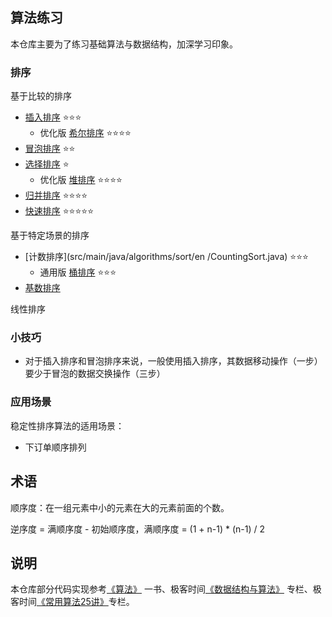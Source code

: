 ## 算法练习

本仓库主要为了练习基础算法与数据结构，加深学习印象。

### 排序

基于比较的排序

- [插入排序](src/main/java/algorithms/sort/comparison/InsertionSort.java) :star::star::star:
    - 优化版 [希尔排序](src/main/java/algorithms/sort/comparison/ShellSort.java) :star::star::star::star:
- [冒泡排序](src/main/java/algorithms/sort/comparison/BubbleSort.java)    :star::star:
- [选择排序](src/main/java/algorithms/sort/comparison/SelectionSort.java) :star:
    - 优化版 [堆排序](src/main/java/algorithms/sort/HeapSort.java) :star::star::star::star:
- [归并排序](src/main/java/algorithms/sort/comparison/MergeSort.java) :star::star::star::star:
- [快速排序](src/main/java/algorithms/sort/comparison/QuickSort.java) :star::star::star::star::star:

基于特定场景的排序
- [计数排序](src/main/java/algorithms/sort/en /CountingSort.java) :star::star::star:
    - 通用版 [桶排序](src/main/java/algorithms/sort/BucketSort.java) :star::star::star:
- [基数排序](src/main/java/algorithms/sort/RadixSort.java)


线性排序

### 小技巧

- 对于插入排序和冒泡排序来说，一般使用插入排序，其数据移动操作（一步）要少于冒泡的数据交换操作（三步）

### 应用场景

稳定性排序算法的适用场景：

- 下订单顺序排列

## 术语

顺序度：在一组元素中小的元素在大的元素前面的个数。

逆序度 = 满顺序度 - 初始顺序度，满顺序度 = (1 + n-1) * (n-1) / 2

## 说明

本仓库部分代码实现参考[《算法》](https://book.douban.com/subject/19952400/)
一书、极客时间[《数据结构与算法》](https://time.geekbang.org/column/intro/126) 专栏、极客时间[《常用算法25讲》](https://time.geekbang.org/opencourse/intro/100057601?tab=catalog)专栏。